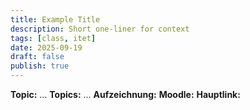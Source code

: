 ```yaml
---
title: Example Title
description: Short one-liner for context
tags: [class, itet]
date: 2025-09-19
draft: false
publish: true
---
```

**Topic:** …
**Topics:** …
**Aufzeichnung:** <recording link>
**Moodle:** <moodle link>
**Hauptlink:** <main link>
